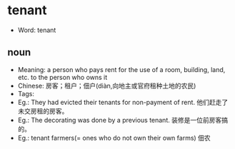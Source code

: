 # tenant

- Word: tenant

## noun

- Meaning: a person who pays rent for the use of a room, building, land, etc. to the person who owns it
- Chinese: 房客；租户；佃户(diàn,向地主或官府租种土地的农民)
- Tags: 
- Eg.: They had evicted their tenants for non-payment of rent. 他们赶走了未交房租的房客。
- Eg.: The decorating was done by a previous tenant. 装修是一位前房客搞的。
- Eg.: tenant farmers(= ones who do not own their own farms) 佃农

